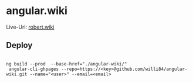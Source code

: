 # angular.wiki

Live-Url: [robert.wiki](http://angular.wiki)

## Deploy
```

ng build --prod  --base-href="./angular-wiki/" 
 angular-cli-ghpages --repo=https://<key>@github.com/willi84/angular-wiki.git --name="<user>" --email=<email>

 ```